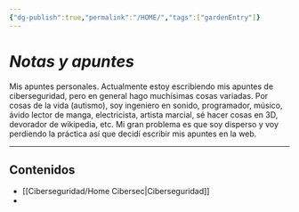 ```yaml
---
{"dg-publish":true,"permalink":"/HOME/","tags":["gardenEntry"]}
---
```


# _Notas y apuntes_

Mis apuntes personales.
Actualmente estoy escribiendo mis apuntes de ciberseguridad, pero en general hago muchísimas cosas variadas.
Por cosas de la vida (autismo), soy ingeniero en sonido, programador, músico, ávido lector de manga, electricista, artista marcial, sé hacer cosas en 3D, devorador de wikipedia, etc.
Mi gran problema es que soy disperso y voy perdiendo la práctica así que decidí escribir mis apuntes en la web.

---

## Contenidos
- [[Ciberseguridad/Home Cibersec\|Ciberseguridad]]
- 
